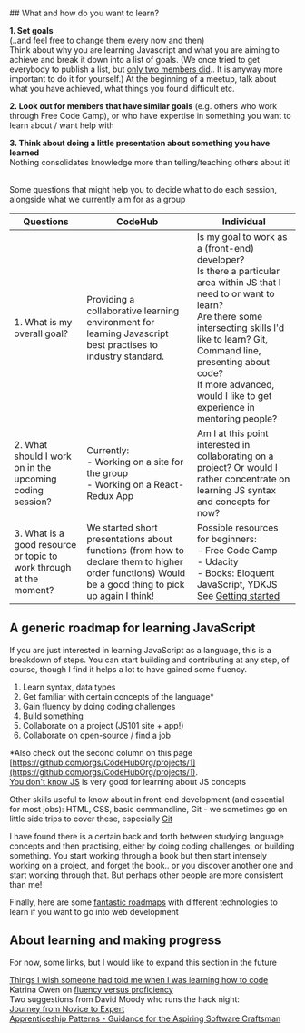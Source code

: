 <!-- The JS101 group is just over 2 years old and has changed and evolved over that time. On this page, we share what we have learned about how to learn. It's not so much a strict roadmap, but rather advice on how to put together your own.

*Note: We don't teach JavaScript, this is not a linear course. You are responsible for your own learning, but we believe that reserving a time and place for it, and coding together with other developers, can enhance your learning a lot.* -->      
<br />                                            
## What and how do you want to learn?

**1. Set goals**       
(..and feel free to change them every now and then)     
Think about why you are learning Javascript and what you are aiming to achieve and break it down into a list of goals. (We once tried to get everybody to publish a list, but [only two members did](https://github.com/CodeHubOrg/discussions/issues/44).. It is anyway more important to do it for yourself.) At the beginning of a meetup, talk about what you have achieved, what things you found difficult etc.      

**2. Look out for members that have similar goals**
(e.g. others who work through Free Code Camp), or who have expertise in something you want to learn about / want help with      

**3. Think about doing a little presentation about something you have learned**     
Nothing consolidates knowledge more than telling/teaching others about it!         
<br />           

Some questions that might help you to decide what to do each session, alongside what we currently aim for as a group

| Questions      | CodeHub         | Individual  |
| ------------- |-------------| -----|
|1. What is my overall goal?  | Providing a collaborative learning environment for learning Javascript best practises to industry standard. |Is my goal to work as a (front-end) developer?  <br />Is there a particular area within JS that I need to or want to learn?  <br />Are there some intersecting skills I'd like to learn? Git, Command line, presenting about code?  <br />If more advanced, would I like to get experience in mentoring people? |
|2. What should I work on in the upcoming coding session?    | Currently: <br />- Working on a site for the group <br />- Working on a React-Redux App |  Am I at this point interested in collaborating on a project? Or would I rather concentrate on learning JS syntax and concepts for now?  |
|3. What is a good resource or topic to work through at the moment? | We started short presentations about functions (from how to declare them to higher order functions) Would be a good thing to pick up again I think!  | Possible resources for beginners: <br />- Free Code Camp <br />- Udacity <br />- Books: Eloquent JavaScript, YDKJS<br />See [Getting started](/getting-started) |


## A generic roadmap for learning JavaScript   
       
If you are just interested in learning JavaScript as a language, this is a breakdown of steps. You can start building and contributing at any step, of course, though I find it helps a lot to have gained some fluency.        
         
1. Learn syntax, data types
2. Get familiar with certain concepts of the language*
3. Gain fluency by doing coding challenges
4. Build something
5. Collaborate on a project (JS101 site + app!)
6. Collaborate on open-source / find a job
      
*Also check out the second column on this page [https://github.com/orgs/CodeHubOrg/projects/1](https://github.com/orgs/CodeHubOrg/projects/1).        
[You don't know JS](https://github.com/getify/You-Dont-Know-JS) is very good for learning about JS concepts

Other skills useful to know  about in front-end development (and essential for most jobs): HTML, CSS, basic commandline, Git - we sometimes go on little side trips to cover these, especially [Git](/getting-started/git)
               
I have found there is a certain back and forth between studying language concepts and then practising, either by doing coding challenges, or building something. You start working through a book but then start intensely working on a project, and forget the book.. or you discover another one and start working through that. But perhaps other people are more consistent than me!

Finally, here are some [fantastic roadmaps](https://github.com/kamranahmedse/developer-roadmap/blob/master/README.md) with different technologies to learn if you want to go into web development

## About learning and making progress      

For now, some links, but I would like to expand this section in the future
         
[Things I wish someone had told me when I was learning how to code](https://medium.freecodecamp.com/things-i-wish-someone-had-told-me-when-i-was-learning-how-to-code-565fc9dcb329)                 
Katrina Owen on [fluency versus proficiency](https://education.github.community/t/fluency-vs-proficiency-when-teaching-learning-programming-and-ready-made-assignments-for-your-classroom/2479)           
Two suggestions from David Moody who runs the hack night:               
[Journey from Novice to Expert](https://media.pragprog.com/titles/ahptl/chap2.pdf)               
[Apprenticeship Patterns - Guidance for the Aspiring Software Craftsman](http://www.simecr.it/new/wp-content/uploads/2014/04/Apprenticeship-Patterns-Guidance-for-the-Aspiring-Software-Craftsman.pdf)
